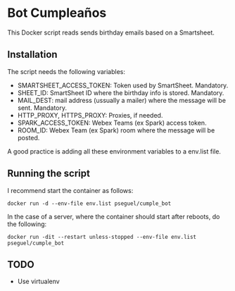 # Bot Cumpleaños

This Docker script reads sends birthday emails based 
on a Smartsheet.


## Installation
The script needs the following variables:

* SMARTSHEET\_ACCESS\_TOKEN: Token used by SmartSheet.
Mandatory.
* SHEET\_ID: SmartSheet ID where the birthday info is
stored. Mandatory.
* MAIL\_DEST: mail address (ussually a mailer) where the 
message will be sent. Mandatory.
* HTTP\_PROXY, HTTPS\_PROXY: Proxies, if needed.
* SPARK\_ACCESS\_TOKEN: Webex Teams (ex Spark) access token.
* ROOM\_ID: Webex Team (ex Spark) room where the message 
will be posted.

A good practice is adding all these environment variables 
to a env.list file.


## Running the script 
I recommend start the container as follows:

```
docker run -d --env-file env.list pseguel/cumple_bot
```

In the case of a server, where the container should start
after reboots, do the following:

```
docker run -dit --restart unless-stopped --env-file env.list pseguel/cumple_bot
```

## TODO
* Use virtualenv


